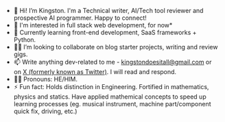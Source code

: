 - 👋 Hi! I’m Kingston. I'm a Technical writer, AI/Tech tool reviewer and prospective AI programmer. Happy to connect!
- 👀 I'm interested in full stack web development, for now*
- 🌱 Currently learning front-end development, SaaS frameworks + Python.
- 🤝🏽 I’m looking to collaborate on blog starter projects, writing and review gigs.
- 📫 Write anything dev-related to me - kingstondoesitall@gmail.com or on [X (formerly known as Twitter)](https://x.com/kingstondoesit). I will read and respond.
- 🕴🏻 Pronouns: HE/HIM.
- ⚡ Fun fact: Holds distinction in Engineering. Fortified in mathematics, physics and statics. Have applied mathemical concepts to speed up learning processes (eg. musical instrument, machine part/component quick fix, driving, etc.)

<!---
kingstondoesit/kingstondoesit is a ✨ special ✨ repository because its `README.md` (this file) appears on your GitHub profile.
You can click the Preview link to take a look at your changes.
--->
